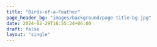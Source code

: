 ```yaml
---
title: "Birds-of-a-Feather"
page_header_bg: "images/background/page-title-bg.jpg"
date: 2024-02-29T16:55:24+06:00
draft: false
layout: "single"
---
```

